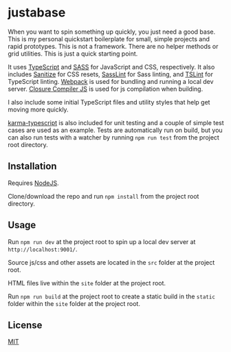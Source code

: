 # justabase
When you want to spin something up quickly, you just need a good base. This is my personal quickstart boilerplate for small, simple projects and rapid prototypes. This is not a framework. There are no helper methods or grid utilities. This is just a quick starting point.

It uses [TypeScript](https://github.com/Microsoft/TypeScript) and [SASS](http://sass-lang.com/) for JavaScript and CSS, respectively. It also includes [Sanitize](https://github.com/jonathantneal/sanitize.css) for CSS resets, [SassLint](https://github.com/sasstools/sass-lint) for Sass linting, and [TSLint](https://github.com/palantir/tslint) for TypeScript linting. [Webpack](https://github.com/webpack/webpack) is used for bundling and running a local dev server. [Closure Compiler JS](https://github.com/google/closure-compiler-js) is used for js compilation when building.

I also include some initial TypeScript files and utility styles that help get moving more quickly.

[karma-typescript](https://github.com/monounity/karma-typescript) is also included for unit testing and a couple of simple test cases are used as an example. Tests are automatically run on build, but you can also run tests with a watcher by running `npm run test` from the project root directory.

## Installation
Requires [NodeJS](https://nodejs.org).

Clone/download the repo and run `npm install` from the project root directory.

## Usage
Run `npm run dev` at the project root to spin up a local dev server at `http://localhost:9001/`.

Source js/css and other assets are located in the `src` folder at the project root.

HTML files live within the `site` folder at the project root.

Run `npm run build` at the project root to create a static build in the `static` folder within the `site` folder at the project root.

## License
[MIT](http://www.opensource.org/licenses/mit-license.php)